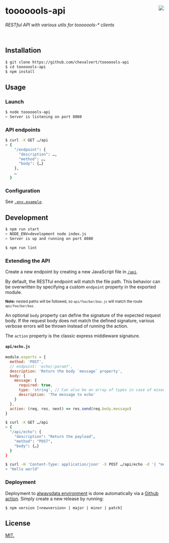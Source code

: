 # tooooools-api [<img src="https://github.com/chevalvert.png?size=100" align="right">](http://chevalvert.fr/)
_RESTful API with various utils for tooooools-* clients_

<br>

## Installation

```sh
$ git clone https://github.com/chevalvert/tooooools-api
$ cd tooooools-api
$ npm install
```

## Usage

### Launch

```sh
$ node tooooools-api
> Server is listening on port 8080
```

### API endpoints

```sh
$ curl -X GET …/api
> {
    "/endpoint": {
      "description": …,
      "method": …,
      "body": {…}
    },
    …
  }
```

### Configuration

See [`.env.example`](.env.example).

## Development

```sh
$ npm run start
> NODE_ENV=development node index.js
> Server is up and running on port 8080

$ npm run lint
```

### Extending the API

Create a new endpoint by creating a new JavaScript file in [`/api`](api/).

By default, the RESTful endpoint will match the file path.
This behavior can be overwritten by specifying a custom `endpoint` property in the exported module.

<sup>**Note:** nested paths will be followed, so `api/foo/bar/baz.js` will match the route `api/foo/bar/baz`.</sup>

An optional `body` property can define the signature of the expected request body. If the request body does not match the defined signature, various verbose errors will be thrown instead of running the action.

The `action` property is the classic express middleware signature.

#### `api/echo.js`

```js
module.exports = {
  method: 'POST',
  // endpoint: 'echo/:param?',
  description: 'Return the body `message` property',
  body: {
    message: {
      required: true,
      type: 'string', // Can also be an array of types in case of mixed types
      description: 'The message to echo'
    }
  },
  action: (req, res, next) => res.send(req.body.message)
}
```
```sh
$ curl -X GET …/api
> {
  "/api/echo": {
    "description": "Return the payload",
    "method": "POST",
    "body": {…}
  }
}

$ curl -H 'Content-Type: application/json' -X POST …/api/echo -d '{ "message": "Hello world" }'
> "Hello world"
```

### Deployment
Deployment to [alwaysdata environment](https://api.tooooools.com) is done automatically via a [Github action](.github/workflows/deploy-alwaysdata.yml). Simply create a new release by running:

```console
$ npm version [<newversion> | major | minor | patch]
```

## License
[MIT.](https://tldrlegal.com/license/mit-license)
